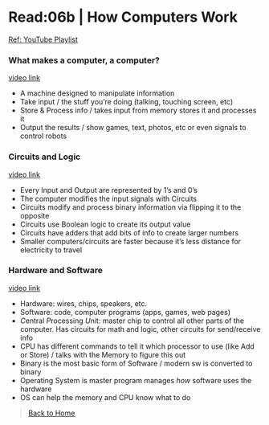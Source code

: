 # Read:06b \| How Computers Work
[Ref: YouTube Playlist](https://www.youtube.com/playlist?list=PLzdnOPI1iJNcsRwJhvksEo1tJqjIqWbN-)

### What makes a computer, a computer?
[video link](https://www.youtube.com/watch?v=mCq8-xTH7jA&list=PLzdnOPI1iJNcsRwJhvksEo1tJqjIqWbN-&index=2)

- A machine designed to manipulate information
- Take input / the stuff you’re doing (talking, touching screen, etc)
- Store & Process info / takes input from memory stores it and processes it
- Output the results / show games, text, photos, etc or even signals to control robots

### Circuits and Logic
[video link](https://www.youtube.com/watch?v=ZoqMiFKspAA&list=PLzdnOPI1iJNcsRwJhvksEo1tJqjIqWbN-&index=4)

- Every Input and Output are represented by 1’s and 0’s
- The computer modifies the input signals with Circuits
- Circuits modify and process binary information via flipping it to the opposite
- Circuits use Boolean logic to create its output value
- Circuits have adders that add bits of info to create larger numbers
- Smaller computers/circuits are faster because it’s less distance for electricity to travel

### Hardware and Software
[video link](https://www.youtube.com/watch?v=xnyFYiK2rSY&list=PLzdnOPI1iJNcsRwJhvksEo1tJqjIqWbN-&index=6)

- Hardware: wires, chips, speakers, etc.
- Software: code, computer programs (apps, games, web pages)
- *C*entral *P*rocessing *U*nit: master chip to control all other parts of the computer. Has circuits for math and logic, other circuits for send/receive info
- CPU has different commands to tell it which processor to use (like Add or Store) / talks with the Memory to figure this out
- Binary is the most basic form of Software / modern sw is converted to binary
- Operating System is master program manages _how_ software uses the hardware
- OS can help the memory and CPU know what to do

> [Back to Home](README.md)